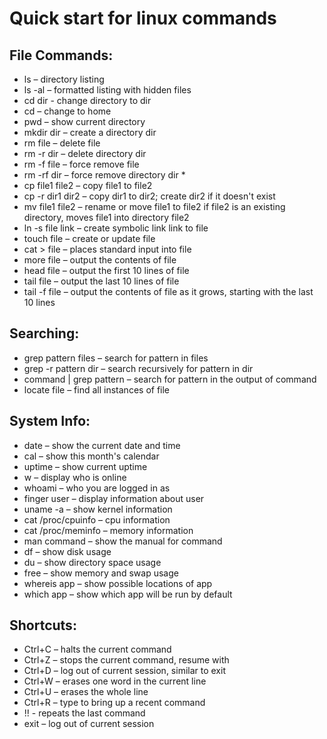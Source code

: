 # Quick start for linux commands

## File Commands:
 - ls – directory listing
 - ls -al – formatted listing with hidden files
 - cd dir - change directory to dir
 - cd – change to home
 - pwd – show current directory
 - mkdir dir – create a directory dir
 - rm file – delete file
 - rm -r dir – delete directory dir
 - rm -f file – force remove file
 - rm -rf dir – force remove directory dir *
 - cp file1 file2 – copy file1 to file2
 - cp -r dir1 dir2 – copy dir1 to dir2; create dir2 if it doesn't exist
 - mv file1 file2 – rename or move file1 to file2 if file2 is an existing directory, moves file1 into directory file2
 - ln -s file link – create symbolic link link to file
 - touch file – create or update file
 - cat > file – places standard input into file
 - more file – output the contents of file
 - head file – output the first 10 lines of file
 - tail file – output the last 10 lines of file
 - tail -f file – output the contents of file as it grows, starting with the last 10 lines 

## Searching:
 - grep pattern files – search for pattern in files
 - grep -r pattern dir – search recursively for pattern in dir
 - command | grep pattern – search for pattern in the output of command
 - locate file – find all instances of file
 
## System Info:
 - date – show the current date and time
 - cal – show this month's calendar
 - uptime – show current uptime
 - w – display who is online
 - whoami – who you are logged in as
 - finger user – display information about user
 - uname -a – show kernel information
 - cat /proc/cpuinfo – cpu information
 - cat /proc/meminfo – memory information
 - man command – show the manual for command
 - df – show disk usage
 - du – show directory space usage
 - free – show memory and swap usage
 - whereis app – show possible locations of app
 - which app – show which app will be run by default

## Shortcuts:
 - Ctrl+C – halts the current command
 - Ctrl+Z – stops the current command, resume with
 - Ctrl+D – log out of current session, similar to exit
 - Ctrl+W – erases one word in the current line
 - Ctrl+U – erases the whole line
 - Ctrl+R – type to bring up a recent command
 - !! - repeats the last command
 - exit – log out of current session
